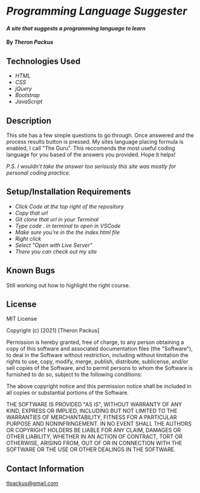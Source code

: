 # _Programming Language Suggester_

#### _A site that suggests a programming language to learn_

#### By _**Theron Packus**_

## Technologies Used

* _HTML_
* _CSS_
* _jQuery_
* _Bootstrap_
* _JavaScript_

## Description

This site has a few simple questions to go through. Once answered and the process results button is pressed. My sites language placing formula is enabled, I call "The Guru". This reccomends the most useful coding language for you based of the answers you provided. Hope it helps! 

_P.S. I wouldn't take the answer too seriously this site was mostly for personal coding practice._

## Setup/Installation Requirements

* _Click Code at the top right of the repository_
* _Copy that url_
* _Git clone that url in your Terminal_
* _Type code . in terminal to open in VSCode_
* _Make sure you're in the the index.html file_
* _Right click_
* _Select "Open with Live Server"_
* _There you can check out my site_ 

## Known Bugs

Still working out how to highlight the right course.

## License

MIT License

Copyright (c) [2021] [Theron Packus]

Permission is hereby granted, free of charge, to any person obtaining a copy
of this software and associated documentation files (the "Software"), to deal
in the Software without restriction, including without limitation the rights
to use, copy, modify, merge, publish, distribute, sublicense, and/or sell
copies of the Software, and to permit persons to whom the Software is
furnished to do so, subject to the following conditions:

The above copyright notice and this permission notice shall be included in all
copies or substantial portions of the Software.

THE SOFTWARE IS PROVIDED "AS IS", WITHOUT WARRANTY OF ANY KIND, EXPRESS OR
IMPLIED, INCLUDING BUT NOT LIMITED TO THE WARRANTIES OF MERCHANTABILITY,
FITNESS FOR A PARTICULAR PURPOSE AND NONINFRINGEMENT. IN NO EVENT SHALL THE
AUTHORS OR COPYRIGHT HOLDERS BE LIABLE FOR ANY CLAIM, DAMAGES OR OTHER
LIABILITY, WHETHER IN AN ACTION OF CONTRACT, TORT OR OTHERWISE, ARISING FROM,
OUT OF OR IN CONNECTION WITH THE SOFTWARE OR THE USE OR OTHER DEALINGS IN THE
SOFTWARE.

## Contact Information

tlpackus@gmail.com
